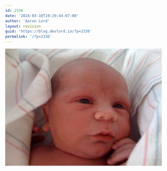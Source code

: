 ```yaml
---
id: 2336
date: '2024-03-10T19:29:44-07:00'
author: 'Aaron Lord'
layout: revision
guid: 'https://blog.devlord.io/?p=2336'
permalink: '/?p=2336'
---
```


<p class="mobile-photo"><a href="/assets/img/2011/10/photo-781537.jpg"><img src="/assets/img/2011/10/photo-781537.jpg?w=300" border="0" alt="" /></a></p>
